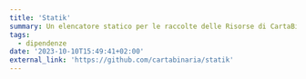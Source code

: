 ```yaml
---
title: 'Statik'
summary: Un elencatore statico per le raccolte delle Risorse di CartaBinaria
tags:
  - dipendenze
date: '2023-10-10T15:49:41+02:00'
external_link: 'https://github.com/cartabinaria/statik'
---
```

